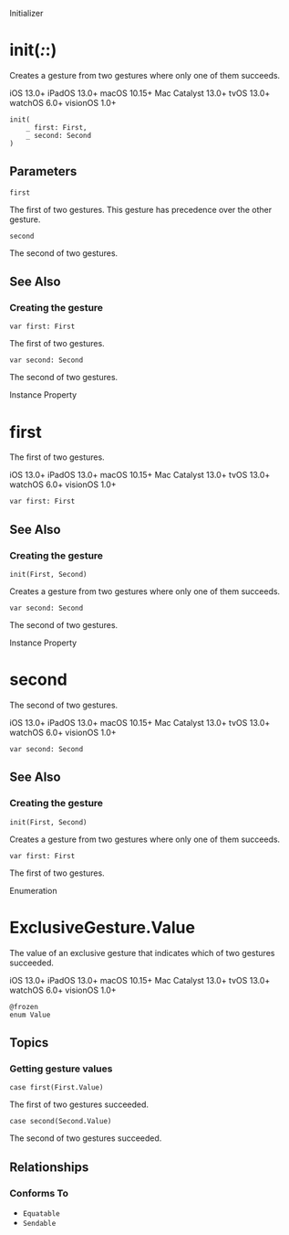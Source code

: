 Initializer

# init(_:_:)

Creates a gesture from two gestures where only one of them succeeds.

iOS 13.0+  iPadOS 13.0+  macOS 10.15+  Mac Catalyst 13.0+  tvOS 13.0+  watchOS
6.0+  visionOS 1.0+

    
    
    init(
        _ first: First,
        _ second: Second
    )

##  Parameters

`first`

    

The first of two gestures. This gesture has precedence over the other gesture.

`second`

    

The second of two gestures.

## See Also

### Creating the gesture

`var first: First`

The first of two gestures.

`var second: Second`

The second of two gestures.

Instance Property

# first

The first of two gestures.

iOS 13.0+  iPadOS 13.0+  macOS 10.15+  Mac Catalyst 13.0+  tvOS 13.0+  watchOS
6.0+  visionOS 1.0+

    
    
    var first: First

## See Also

### Creating the gesture

`init(First, Second)`

Creates a gesture from two gestures where only one of them succeeds.

`var second: Second`

The second of two gestures.

Instance Property

# second

The second of two gestures.

iOS 13.0+  iPadOS 13.0+  macOS 10.15+  Mac Catalyst 13.0+  tvOS 13.0+  watchOS
6.0+  visionOS 1.0+

    
    
    var second: Second

## See Also

### Creating the gesture

`init(First, Second)`

Creates a gesture from two gestures where only one of them succeeds.

`var first: First`

The first of two gestures.

Enumeration

# ExclusiveGesture.Value

The value of an exclusive gesture that indicates which of two gestures
succeeded.

iOS 13.0+  iPadOS 13.0+  macOS 10.15+  Mac Catalyst 13.0+  tvOS 13.0+  watchOS
6.0+  visionOS 1.0+

    
    
    @frozen
    enum Value

## Topics

### Getting gesture values

`case first(First.Value)`

The first of two gestures succeeded.

`case second(Second.Value)`

The second of two gestures succeeded.

## Relationships

### Conforms To

  * `Equatable`
  * `Sendable`

